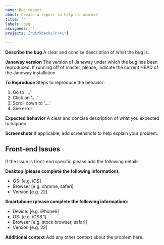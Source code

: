 ```yaml
---
name: Bug report
about: Create a report to help us improve
title: ''
labels: bug
assignees: ''
projects: ["BirkbeckCTP/41"]

---
```


**Describe the bug**
A clear and concise description of what the bug is.

**Janeway version**
The version of Janeway under which the bug has been reproduced.
If running off of master, please, indicate the current HEAD of the Janeway installation

**To Reproduce**
Steps to reproduce the behavior:
1. Go to '...'
2. Click on '....'
3. Scroll down to '....'
4. See error

**Expected behavior**
A clear and concise description of what you expected to happen.

**Screenshots**
If applicable, add screenshots to help explain your problem.

## Front-end Issues
If the issue is front-end specific please add the following details:

**Desktop (please complete the following information):**
 - OS: [e.g. iOS]
 - Browser [e.g. chrome, safari]
 - Version [e.g. 22]

**Smartphone (please complete the following information):**
 - Device: [e.g. iPhone6]
 - OS: [e.g. iOS8.1]
 - Browser [e.g. stock browser, safari]
 - Version [e.g. 22]

**Additional context**
Add any other context about the problem here.
